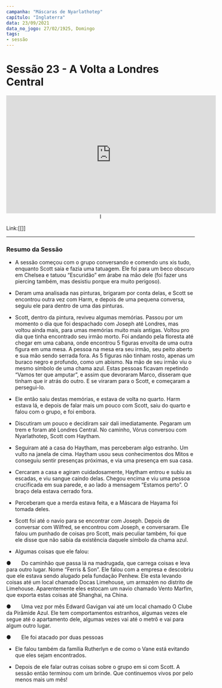```yaml
---
campanha: "Máscaras de Nyarlathotep"
capítulo: "Inglaterra"
data: 23/09/2021
data_no_jogo: 27/02/1925, Domingo
tags: 
- sessão
---
```

# Sessão 23 - A Volta a Londres Central

<div align="center"><iframe width="560" height="315" src="https://www.youtube.com/embed/CoK2qE-zqHM" title="YouTube video player" frameborder="0" allow="accelerometer; autoplay; clipboard-write; encrypted-media; gyroscope; picture-in-picture" allowfullscreen></iframe>I</div>

Link:[[]]

---
### Resumo da Sessão
- A sessão começou com o grupo conversando e comendo uns xis tudo, enquanto Scott saia e fazia uma tatuagem. Ele foi para um beco obscuro em Chelsea e tatuou “Escuridão” em árabe na mão dele (foi fazer uns piercing também, mas desistiu porque era muito perigoso).

- Deram uma analisada nas pinturas, brigaram por conta delas, e Scott se encontrou outra vez com Harm, e depois de uma pequena conversa, seguiu ele para dentro de uma das pinturas.

- Scott, dentro da pintura, reviveu algumas memórias. Passou por um momento o dia que foi despachado com Joseph até Londres, mas voltou ainda mais, para umas memórias muito mais antigas. Voltou pro dia que tinha encontrado seu irmão morto. Foi andando pela floresta até chegar em uma cabana, onde encontrou 5 figuras envolta de uma outra figura em uma mesa. A pessoa na mesa era seu irmão, seu peito aberto e sua mão sendo serrada fora. As 5 figuras não tinham rosto, apenas um buraco negro e profundo, como um abismo. Na mão de seu irmão viu o mesmo símbolo de uma chama azul. Estas pessoas ficavam repetindo “Vamos ter que amputar”, e assim que devoraram Marco, disseram que tinham que ir atrás do outro. E se viraram para o Scott, e começaram a persegui-lo.

- Ele então saiu destas memórias, e estava de volta no quarto. Harm estava lá, e depois de falar mais um pouco com Scott, saiu do quarto e falou com o grupo, e foi embora.

- Discutiram um pouco e decidiram sair dali imediatamente. Pegaram um trem e foram até Londres Central. No caminho, Vórus conversou com Nyarlathotep, Scott com Haytham.

- Seguiram até a casa do Haytham, mas perceberam algo estranho. Um vulto na janela de cima. Haytham usou seus conhecimentos dos Mitos e conseguiu sentir presenças próximas, e via uma presença em sua casa.

- Cercaram a casa e agiram cuidadosamente, Haytham entrou e subiu as escadas, e viu sangue caindo delas. Chegou encima e viu uma pessoa crucificada em sua parede, e ao lado a mensagem “Estamos perto”. O braço dela estava cerrado fora.

- Perceberam que a merda estava feita, e a Máscara de Hayama foi tomada deles.

- Scott foi até o navio para se encontrar com Joseph. Depois de conversar com Wilfred, se encontrou com Joseph, e conversaram. Ele falou um punhado de coisas pro Scott, mais peculiar também, foi que ele disse que não sabia da existência daquele símbolo da chama azul.

- Algumas coisas que ele falou:

●       Do caminhão que passa lá na madrugada, que carrega coisas e leva para outro lugar. Nome “Ferris & Son”. Ele falou com a empresa e descobriu que ele estava sendo alugado pela fundação Penhew. Ele esta levando coisas até um local chamado Docas Limehouse, um armazém no distrito de Limehouse. Aparentemente eles estocam um navio chamado Vento Marfim, que exporta estas coisas até Shanghai, na China.

●       Uma vez por mês Edward Gavigan vai até um local chamado O Clube da Pirâmide Azul. Ele tem comportamentos estranhos, algumas vezes ele segue até o apartamento dele, algumas vezes vai até o metrô e vai para algum outro lugar.

●       Ele foi atacado por duas pessoas

- Ele falou também da família Rutherlyn e de como o Vane está evitando que eles sejam encontrados.

- Depois de ele falar outras coisas sobre o grupo em si com Scott. A sessão então terminou com um brinde. Que continuemos vivos por pelo menos mais um mês!


